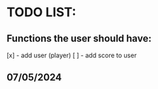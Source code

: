# TODO LIST:


## Functions the user should have:
[x] - add user (player)
[ ] - add score to user


## 07/05/2024
